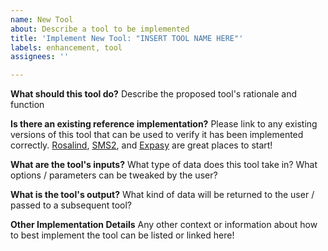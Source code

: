 ```yaml
---
name: New Tool
about: Describe a tool to be implemented
title: 'Implement New Tool: "INSERT TOOL NAME HERE"'
labels: enhancement, tool
assignees: ''

---
```


**What should this tool do?**
Describe the proposed tool's rationale and function

**Is there an existing reference implementation?**
Please link to any existing versions of this tool that can be used to verify it has been implemented correctly. [Rosalind](https://rosalind.info/), [SMS2](https://www.bioinformatics.org/sms2/), and [Expasy](https://www.expasy.org/) are great places to start!

**What are the tool's inputs?**
What type of data does this tool take in? What options / parameters can be tweaked by the user?

**What is the tool's output?**
What kind of data will be returned to the user / passed to a subsequent tool?

**Other Implementation Details**
Any other context or information about how to best implement the tool can be listed or linked here!
